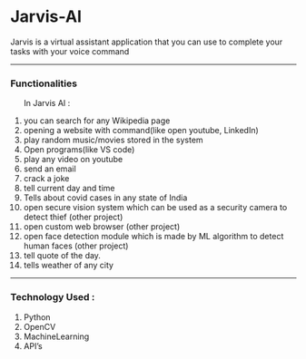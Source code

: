 # Jarvis-AI
Jarvis is a virtual assistant application that you can use to complete your tasks with your voice command

***

<h3> Functionalities</h3>
<ol>
    <p>In Jarvis AI :</p> 
    <li>you can search for any Wikipedia page</li>
    <li>opening a website with command(like open youtube, LinkedIn)</li> 
    <li>play random music/movies stored in the system </li>
    <li>Open programs(like VS code)</li> 
    <li>play any video on youtube</li>
    <li>send an email</li>
    <li>crack a joke</li> 
    <li>tell current day and time</li> 
    <li>Tells about covid cases in any state of India</li>
    <li>open secure vision system which can be used as a security camera to detect thief (other project)</li>
    <li>open custom web browser (other project)</li>
    <li>open face detection module which is made by ML algorithm to detect human faces (other project)</li>
    <li>tell quote of the day.
    <li>tells weather of any city</li>
</ol>

***

<h3>Technology Used : </h3>
<ol>
    <li>Python</li>
    <li>OpenCV</li>
    <li>MachineLearning</li>
    <li>API’s</li>
</ol>
